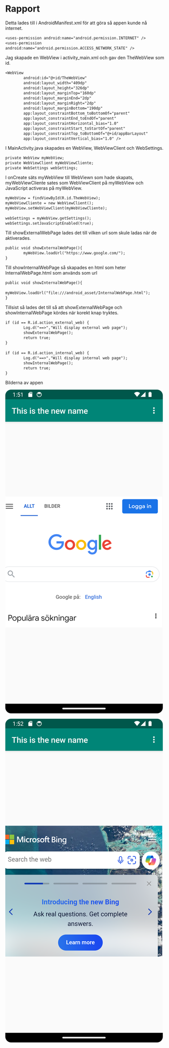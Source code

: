
# Rapport

Detta lades till i AndroidManifest.xml för att göra så appen kunde nå internet.
```
<uses-permission android:name="android.permission.INTERNET" />
<uses-permission android:name="android.permission.ACCESS_NETWORK_STATE" />
```

Jag skapade en WebView i activity_main.xml och gav den TheWebView som id.
```
<WebView
        android:id="@+id/TheWebView"
        android:layout_width="409dp"
        android:layout_height="326dp"
        android:layout_marginTop="160dp"
        android:layout_marginEnd="2dp"
        android:layout_marginRight="2dp"
        android:layout_marginBottom="190dp"
        app:layout_constraintBottom_toBottomOf="parent"
        app:layout_constraintEnd_toEndOf="parent"
        app:layout_constraintHorizontal_bias="1.0"
        app:layout_constraintStart_toStartOf="parent"
        app:layout_constraintTop_toBottomOf="@+id/appBarLayout"
        app:layout_constraintVertical_bias="1.0" />
```

I MainActivity.java skapades en WebView, WebViewClient och WebSettings.
```
private WebView myWebView;
private WebViewClient myWebViewCliente;
private WebSettings webSettings; 
```

I onCreate säts myWebView till WebViewn som hade skapats, myWebViewCliente sates som WebViewClient på myWebView 
och JavaScript activeras på myWebView. 
```
myWebView = findViewById(R.id.TheWebView);
myWebViewCliente = new WebViewClient();
myWebView.setWebViewClient(myWebViewCliente);

webSettings = myWebView.getSettings();
webSettings.setJavaScriptEnabled(true);
```

Till showExternalWebPage lades det till vilken url som skule ladas när de aktiverades.
```
public void showExternalWebPage(){
        myWebView.loadUrl("https://www.google.com/");
}
```

Till showInternalWebPage så skapades en html som heter InternalWebPage.html som används som url
```
public void showInternalWebPage(){
        myWebView.loadUrl("file:///android_asset/InternalWebPage.html");
}
```

Tillsist så lades det till så att showExternalWebPage och showInternalWebPage kördes när korekt knap tryktes.
```
if (id == R.id.action_external_web) {
        Log.d("==>","Will display external web page");
        showExternalWebPage();
        return true;
}

if (id == R.id.action_internal_web) {
        Log.d("==>","Will display internal web page");
        showInternalWebPage();
        return true;
}
```
Bilderna av appen

![](ExternalWebPage.png)

![](InternalWebPage.png)